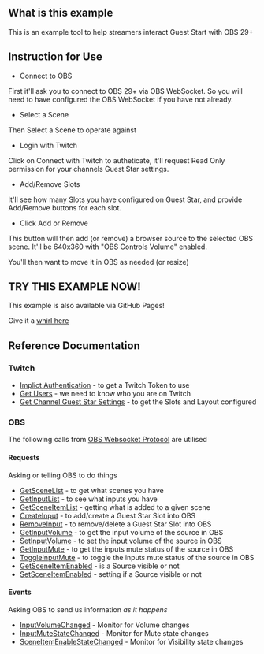 ## What is this example

This is an example tool to help streamers interact Guest Start with OBS 29+

## Instruction for Use

- Connect to OBS

First it'll ask you to connect to OBS 29+ via OBS WebSocket.
So you will need to have configured the OBS WebSocket if you have not already.

- Select a Scene

Then Select a Scene to operate against

- Login with Twitch

Click on Connect with Twitch to autheticate, it'll request Read Only permission for your channels Guest Star settings.

- Add/Remove Slots

It'll see how many Slots you have configured on Guest Star, and provide Add/Remove buttons for each slot.

- Click Add or Remove

This button will then add (or remove) a browser source to the selected OBS scene.
It'll be 640x360 with "OBS Controls Volume" enabled.

You'll then want to move it in OBS as needed (or resize)

## TRY THIS EXAMPLE NOW!

This example is also available via GitHub Pages!

Give it a [whirl here](https://barrycarlyon.github.io/twitch_misc/examples/guest_star/obs_assist/)

## Reference Documentation

### Twitch

- [Implict Authentication](https://dev.twitch.tv/docs/authentication/getting-tokens-oauth/#implicit-grant-flow) - to get a Twitch Token to use
- [Get Users](https://dev.twitch.tv/docs/api/reference#get-users) - we need to know who you are on Twitch
- [Get Channel Guest Star Settings](https://dev.twitch.tv/docs/api/reference/#get-channel-guest-star-settings) - to get the Slots and Layout configured

### OBS

The following calls from [OBS Websocket Protocol](https://github.com/obsproject/obs-websocket/blob/master/docs/generated/protocol.md) are utilised

#### Requests

Asking or telling OBS to do things

- [GetSceneList](https://github.com/obsproject/obs-websocket/blob/master/docs/generated/protocol.md#getscenelist) - to get what scenes you have
- [GetInputList](https://github.com/obsproject/obs-websocket/blob/master/docs/generated/protocol.md#getinputlist) - to see what inputs you have
- [GetSceneItemList](https://github.com/obsproject/obs-websocket/blob/master/docs/generated/protocol.md#GetSceneItemList) - getting what is added to a given scene
- [CreateInput](https://github.com/obsproject/obs-websocket/blob/master/docs/generated/protocol.md#createinput) - to add/create a Guest Star Slot into OBS
- [RemoveInput](https://github.com/obsproject/obs-websocket/blob/master/docs/generated/protocol.md#removeinput) - to remove/delete a Guest Star Slot into OBS
- [GetInputVolume](https://github.com/obsproject/obs-websocket/blob/master/docs/generated/protocol.md#GetInputVolume) - to get the input volume of the source in OBS
- [SetInputVolume](https://github.com/obsproject/obs-websocket/blob/master/docs/generated/protocol.md#SetInputVolume) - to set the input volume of the source in OBS
- [GetInputMute](https://github.com/obsproject/obs-websocket/blob/master/docs/generated/protocol.md#GetInputMute) - to get the inputs mute status of the source in OBS
- [ToggleInputMute](https://github.com/obsproject/obs-websocket/blob/master/docs/generated/protocol.md#ToggleInputMute) - to toggle the inputs mute status of the source in OBS
- [GetSceneItemEnabled](https://github.com/obsproject/obs-websocket/blob/master/docs/generated/protocol.md#GetSceneItemEnabled) - is a Source visible or not
- [SetSceneItemEnabled](https://github.com/obsproject/obs-websocket/blob/master/docs/generated/protocol.md#SetSceneItemEnabled) - setting if a Source visible or not

#### Events

Asking OBS to send us information _as it happens_

- [InputVolumeChanged](https://github.com/obsproject/obs-websocket/blob/master/docs/generated/protocol.md#inputvolumechanged) - Monitor for Volume changes
- [InputMuteStateChanged](https://github.com/obsproject/obs-websocket/blob/master/docs/generated/protocol.md#InputMuteStateChanged) - Monitor for Mute state changes
- [SceneItemEnableStateChanged](https://github.com/obsproject/obs-websocket/blob/master/docs/generated/protocol.md#SceneItemEnableStateChanged) - Monitor for Visibility state changes
